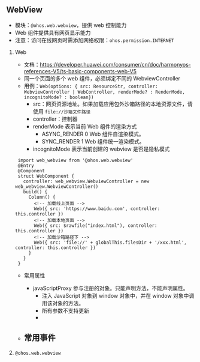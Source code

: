 ## WebView

- 模块：`@ohos.web.webview`，提供 web 控制能力
- Web 组件提供具有网页显示能力
- 注意：访问在线网页时需添加网络权限：`ohos.permission.INTERNET`

1. Web

   - 文档：https://developer.huawei.com/consumer/cn/doc/harmonyos-references-V5/ts-basic-components-web-V5
   - 同一个页面的多个 web 组件，必须绑定不同的 WebviewController
   - 用例：`Web(options: { src: ResourceStr, controller: WebviewController | WebController, renderMode? : RenderMode, incognitoMode? : boolean})`
     - src：网页资源地址。如果加载应用包外沙箱路径的本地资源文件，请使用 `file://沙箱文件路径`
     - controller：控制器
     - renderMode 表示当前 Web 组件的渲染方式
       - ASYNC_RENDER 0 Web 组件自渲染模式。
       - SYNC_RENDER 1 Web 组件统一渲染模式。
     - incognitoMode 表示当前创建的 webview 是否是隐私模式

   ```
    import web_webview from '@ohos.web.webview'
    @Entry
    @Component
    struct WebComponent {
      controller: web_webview.WebviewController = new web_webview.WebviewController()
      build() {
        Column() {
          <!-- 加载线上页面 -->
          Web({ src: 'https://www.baidu.com', controller: this.controller })
          <!-- 加载本地页面 -->
          Web({ src: $rawfile("index.html"), controller: this.controller })
          <!-- 加载沙箱路径下 -->
          Web({ src: 'file://' + globalThis.filesDir + '/xxx.html', controller: this.controller })
        }
      }
    }
   ```

   - 常用属性

     - javaScriptProxy 参与注册的对象。只能声明方法，不能声明属性。
        - 注入 JavaScript 对象到 window 对象中，并在 window 对象中调用该对象的方法。
        - 所有参数不支持更新
        - 


   - ## 常用事件

2. `@ohos.web.webview`
